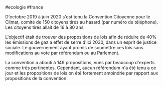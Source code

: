 #ecologie #france 

D'octobre 2019 à juin 2020 s'est tenu la Convention Citoyenne pour le Climat, comité de 150 citoyens tirés au hasard (par numéro de téléphone). Les citoyens tirés allait de 16 à 80 ans.

L'objectif était de trouver des propositions de lois afin de réduire de 40% les émissions de gaz a effet de serre d'ici 2030, dans un esprit de justice sociale. Le gouvernement ayant promis de soumettre ces lois sans modifications au vote par référendum ou au Parlement.

La convention a abouti à 149 propositions, vues par beaucoup d'experts comme très pertinentes. Cependant, aucun référendum n'a été tenu a ce jour et les propositions de lois on été fortement amoindrie par rapport aux propositions de la convention.
